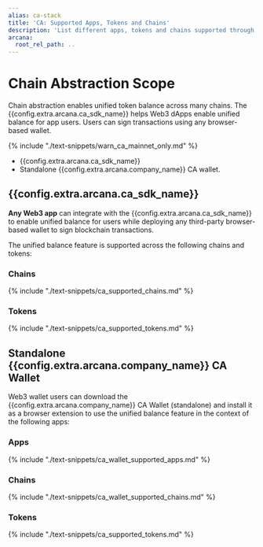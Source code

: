 ```yaml
---
alias: ca-stack
title: 'CA: Supported Apps, Tokens and Chains'
description: 'List different apps, tokens and chains supported through the Arcana Chain Abstraction feature.'
arcana:
  root_rel_path: ..
---
```


# Chain Abstraction Scope

Chain abstraction enables unified token balance across many chains. The {{config.extra.arcana.ca_sdk_name}} helps Web3 dApps enable unified balance for app users. Users can sign transactions using any browser-based wallet.

{% include "./text-snippets/warn_ca_mainnet_only.md" %}

* {{config.extra.arcana.ca_sdk_name}}
* Standalone {{config.extra.arcana.company_name}} CA wallet.

## {{config.extra.arcana.ca_sdk_name}}

**Any Web3 app** can integrate with the {{config.extra.arcana.ca_sdk_name}} to enable unified balance for users while deploying any third-party browser-based wallet to sign blockchain transactions.

The unified balance feature is supported across the following chains and tokens:

### Chains

{% include "./text-snippets/ca_supported_chains.md" %}

### Tokens

{% include "./text-snippets/ca_supported_tokens.md" %}

## Standalone {{config.extra.arcana.company_name}} CA Wallet

Web3 wallet users can download the {{config.extra.arcana.company_name}} CA Wallet (standalone) and install it as a browser extension to use the unified balance feature in the context of the following apps:

### Apps

{% include "./text-snippets/ca_wallet_supported_apps.md" %}

### Chains
      
{% include "./text-snippets/ca_wallet_supported_chains.md" %}

### Tokens

{% include "./text-snippets/ca_supported_tokens.md" %}